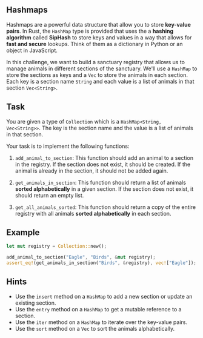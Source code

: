 ## Hashmaps

Hashmaps are a powerful data structure that allow you to store **key-value pairs**. In Rust, the `HashMap` type is provided that uses the a **hashing algorithm** called **SipHash** to store keys and values in a way that allows for **fast and secure** lookups. Think of them as a dictionary in Python or an object in JavaScript.

In this challenge, we want to build a sanctuary registry that allows us to manage animals in different sections of the sanctuary. We'll use a `HashMap` to store the sections as keys and a `Vec` to store the animals in each section. Each key is a section name `String` and each value is a list of animals in that section `Vec<String>`.

## Task

You are given a type of `Collection` which is a `HashMap<String, Vec<String>>`. The key is the section name and the value is a list of animals in that section.

Your task is to implement the following functions:

1. `add_animal_to_section`: This function should add an animal to a section in the registry. If the section does not exist, it should be created. If the animal is already in the section, it should not be added again.

2. `get_animals_in_section`: This function should return a list of animals **sorted alphabetically** in a given section. If the section does not exist, it should return an empty list.

3. `get_all_animals_sorted`: This function should return a copy of the entire registry with all animals **sorted alphabetically** in each section.

## Example

```rust
let mut registry = Collection::new();

add_animal_to_section("Eagle", "Birds", &mut registry);
assert_eq!(get_animals_in_section("Birds", &registry), vec!["Eagle"]);
```

## Hints

- Use the `insert` method on a `HashMap` to add a new section or update an existing section.
- Use the `entry` method on a `HashMap` to get a mutable reference to a section.
- Use the `iter` method on a `HashMap` to iterate over the key-value pairs.
- Use the `sort` method on a `Vec` to sort the animals alphabetically.
